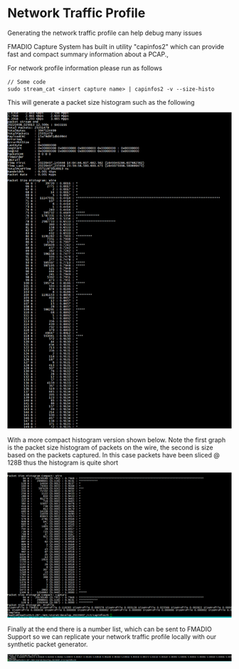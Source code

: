 # Network Traffic Profile

Generating the network traffic profile can help debug many issues

FMADIO Capture System has built in utility "capinfos2" which can provide fast and compact summary information about a PCAP.,

For network profile information please run as follows

```
// Some code
sudo stream_cat <insert capture name> | capinfos2 -v --size-histo
```

This will generate a packet size histogram such as the following

![FMADIO Network Packet Size Histogram Full](<../.gitbook/assets/image (123).png>)

With a more compact histogram version shown below. Note the first graph is the packet size histogram of packets on the wire, the second is size based on the packets captured. In this case packets have been sliced @ 128B thus the histogram is quite short

![FMADIO Network Packet Size Histogram Compact](<../.gitbook/assets/image (127).png>)

Finally at the end there is a number list, which can be sent to FMADIO Support so we can replicate your network traffic profile locally with our synthetic packet generator.

![](<../.gitbook/assets/image (122).png>)
